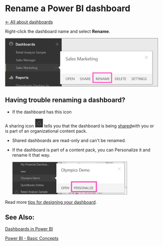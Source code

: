 <properties 
   pageTitle="Rename a Power BI dashboard"
   description="Rename a Power BI dashboard"
   services="powerbi" 
   documentationCenter="" 
   authors="pcw3187" 
   manager="mblythe" 
   editor=""
   tags=""/>
 
<tags
   ms.service="powerbi"
   ms.devlang="NA"
   ms.topic="article"
   ms.tgt_pltfrm="NA"
   ms.workload="powerbi"
   ms.date="10/14/2015"
   ms.author="v-pawrig"/>
# Rename a Power BI dashboard

[← All about dashboards](https://support.powerbi.com/knowledgebase/topics/65158-all-about-dashboards)

Right-click the dashboard name and select **Rename**.

![](media/powerbi-service-rename-a-dashboard/rename_dataset.png)

## Having trouble renaming a dashboard?

-   If the dashboard has this icon 

A sharing icon ![](media/powerbi-service-rename-a-dashboard/PBI_SharedWithYouIcon.png) tells you that the dashboard is being [shared](http://support.powerbi.com/knowledgebase/articles/431008-share-a-dashboard)with you or is part of an organizational content pack.  

-   Shared dashboards are read-only and can't be renamed. 

-   If the dashboard is part of a content pack, you can Personalize it and rename it that way.

    ![](media/powerbi-service-rename-a-dashboard/PBI_DashPersonalize.png)

Read more [tips for designing your dashboard](http://support.powerbi.com/knowledgebase/articles/433616-tips-for-designing-a-great-dashboard).

## See Also:

[Dashboards in Power BI](http://support.powerbi.com/knowledgebase/articles/424868-dashboards-in-power-bi)

[Power BI - Basic Concepts](http://support.powerbi.com/knowledgebase/articles/487029-power-bi-preview-basic-concepts)


